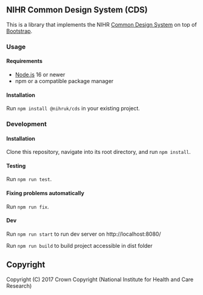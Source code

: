 ## NIHR Common Design System (CDS)

This is a library that implements the NIHR [Common Design System](https://nihr.atlassian.net/wiki/spaces/CDS) on top of
[Bootstrap](https://getbootstrap.com/).

### Usage

#### Requirements

- [Node.js](https://nodejs.org/) 16 or newer
- npm or a compatible package manager

#### Installation

Run `npm install @nihruk/cds` in your existing project.

### Development

#### Installation

Clone this repository, navigate into its root directory, and run `npm install`.

#### Testing

Run `npm run test`.

#### Fixing problems automatically

Run `npm run fix`.

#### Dev

Run `npm run start` to run dev server on http://localhost:8080/

Run `npm run build` to build project accessible in dist folder

## Copyright

Copyright (C) 2017 Crown Copyright (National Institute for Health and Care Research)
